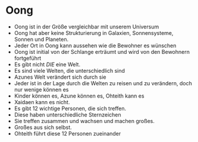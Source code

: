 Oong
=

* Oong ist in der Größe vergleichbar mit unserem Universum
* Oong hat aber keine Strukturierung in Galaxien, Sonnensysteme, Sonnen und Planeten.
* Jeder Ort in Oong kann aussehen wie die Bewohner es wünschen
* Oong ist initial von der Schlange erträumt und wird von den Bewohnern fortgeführt
* Es gibt nicht *DIE* eine Welt.
* Es sind viele Welten, die unterschiedlich sind
* Azunes Welt verändert sich durch sie
* Jeder ist in der Lage durch die Welten zu reisen und zu verändern, doch nur wenige können es
* Kinder können es, Azune können es, Ohteith kann es
* Xaidaen kann es nicht.
* Es gibt 12 wichtige Personen, die sich treffen.
* Diese haben unterschiedliche Sternzeichen
* Sie treffen zusammen und wachsen und machen großes.
* Großes aus sich selbst.
* Ohteith führt diese 12 Personen zueinander
